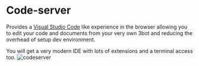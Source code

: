 # Code-server

Provides a [Visual Studio Code](https://code.visualstudio.com) like experience in the browser allowing you to edit your code and documents from your very own 3bot and reducing the overhead of setup dev environment. 

You will get a very modern IDE with lots of extensions and a terminal access too.
![codeserver](./images/codeserver.png)


